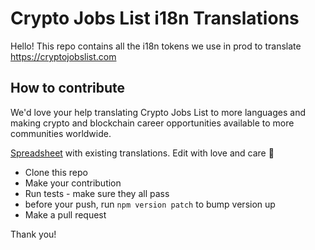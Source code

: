 # Crypto Jobs List i18n Translations

Hello! This repo contains all the i18n tokens we use in prod to translate https://cryptojobslist.com


## How to contribute

We'd love your help translating Crypto Jobs List to more languages and making crypto and blockchain career opportunities available to more communities worldwide.

[Spreadsheet](https://docs.google.com/spreadsheets/d/1bIgFwJOXaLXfAIfRHdysLAS-BBeI5TgXZ-53wagbEvI/edit#gid=0) with existing translations. Edit with love and care 🥰

- Clone this repo
- Make your contribution
- Run tests - make sure they all pass
- before your push, run `npm version patch` to bump version up
- Make a pull request

Thank you!
